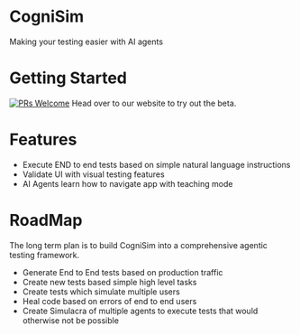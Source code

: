 # CogniSim

Making your testing easier with AI agents

# Getting Started
[![PRs Welcome](https://img.shields.io/badge/PRs-welcome-brightgreen.svg)]()
Head over to our website to try out the beta.


# Features

 - Execute END to end tests based on simple natural language instructions
 - Validate UI with visual testing features
 - AI Agents learn how to navigate app with teaching mode

 # RoadMap 

The long term plan is to build CogniSim into a comprehensive agentic testing framework.

- Generate End to End tests based on production traffic
- Create new tests based simple high level tasks
- Create tests which simulate multiple users
- Heal code based on errors of end to end users
- Create Simulacra of multiple agents to execute tests that would otherwise not be possible
